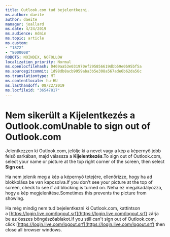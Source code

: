 ```yaml
---
title: Outlook.com tud bejelentkezni.
ms.author: daeite
author: daeite
manager: joallard
ms.date: 4/24/2019
ms.audience: Admin
ms.topic: article
ms.custom:
- "1872"
- "8000008"
ROBOTS: NOINDEX, NOFOLLOW
localization_priority: Normal
ms.openlocfilehash: 0469aa53e031970ef295856619dbb59e0b95bf5a
ms.sourcegitcommit: 1d98db8acb9959aba3b5e308a567ade6b62da56c
ms.translationtype: MT
ms.contentlocale: hu-HU
ms.lasthandoff: 08/22/2019
ms.locfileid: "36547817"
---
```

# <a name="unable-to-sign-out-of-outlookcom"></a><span data-ttu-id="b8e9b-102">Nem sikerült a Kijelentkezés a Outlook.com</span><span class="sxs-lookup"><span data-stu-id="b8e9b-102">Unable to sign out of Outlook.com</span></span>

<span data-ttu-id="b8e9b-103">Jelentkezzen ki Outlook.com, jelölje ki a nevet vagy a kép a képernyő jobb felső sarkában, majd válassza a **Kijelentkezés**.</span><span class="sxs-lookup"><span data-stu-id="b8e9b-103">To sign out of Outlook.com, select your name or picture at the top right corner of the screen, then select **Sign out**.</span></span>

<span data-ttu-id="b8e9b-104">Ha nem jelenik meg a kép a képernyő tetejére, ellenőrizze, hogy ha ad blokkolása be van kapcsolva.</span><span class="sxs-lookup"><span data-stu-id="b8e9b-104">If you don't see your picture at the top of screen, check to see if ad blocking is turned on.</span></span> <span data-ttu-id="b8e9b-105">Néha ez megakadályozza, hogy a kép megjelenítése.</span><span class="sxs-lookup"><span data-stu-id="b8e9b-105">Sometimes this prevents the picture from showing.</span></span>

<span data-ttu-id="b8e9b-106">Ha még mindig nem tud bejelentkezni ki Outlook.com, kattintson a [https://login.live.com/logout.srf](https://login.live.com/logout.srf) zárja be az összes böngészőablakot.</span><span class="sxs-lookup"><span data-stu-id="b8e9b-106">If you still can't sign out of Outlook.com, click [https://login.live.com/logout.srf](https://login.live.com/logout.srf) then close all browser windows.</span></span>